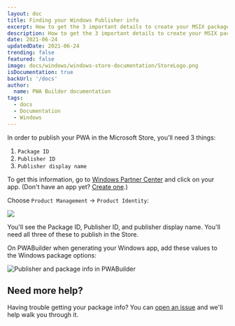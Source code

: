 ```yaml
---
layout: doc
title: Finding your Windows Publisher info
excerpt: How to get the 3 important details to create your MSIX package
description: How to get the 3 important details to create your MSIX package
date: 2021-06-24
updatedDate: 2021-06-24
trending: false
featured: false
image: docs/windows/windows-store-documentation/StoreLogo.png
isDocumentation: true
backUrl: '/docs'
author:
  name: PWA Builder documentation
tags:
  - docs
  - Documentation
  - Windows
---
```


In order to publish your PWA in the Microsoft Store, you'll need 3 things:

1. `Package ID`
2. `Publisher ID`
3. `Publisher display name`

To get this information, go to [Windows Partner Center](https://partner.microsoft.com/dashboard) and click on your app. (Don't have an app yet? [Create one](/publish-a-new-app-to-the-microsoft-store/).)

Choose `Product Management` -> `Product Identity`:

<img src="/docs/windows/finding-publisher-info/required-data-from-partner-center.png" />

You'll see the Package ID, Publisher ID, and publisher display name. You'll need all three of these to publish in the Store.

On PWABuilder when generating your Windows app, add these values to the Windows package options:

<img alt="Publisher and package info in PWABuilder" src="/docs/windows/finding-publisher-info/required-data-in-pwabuilder.png" /> 

## Need more help?

Having trouble getting your package info? You can [open an issue](https://github.com/pwa-builder/pwabuilder/issues) and we'll help walk you through it.
